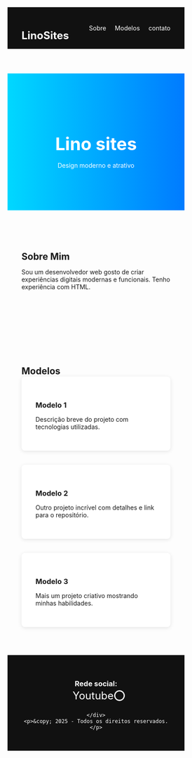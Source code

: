 <!DOCTYPE html>
<html lang="pt-br">
<head>
  <meta charset="UTF-8" />
  <meta name="viewport" content="width=device-width, initial-scale=1.0" />
  <title>Lino.info</title>
  <style>
    * {
      box-sizing: border-box;
      margin: 0;
      padding: 0;
    }

    body {
      font-family: 'Segoe UI', sans-serif;
      background: #f4f4f4;
      color: #333;
      line-height: 1.6;
    }

    header {
      background: #111;
      color: #fff;
      padding: 1rem 2rem;
      display: flex;
      justify-content: space-between;
      align-items: center;
      position: sticky;
      top: 0;
      z-index: 10;
    }

    header h1 {
      font-size: 1.5rem;
    }

    nav a {
      color: #fff;
      text-decoration: none;
      margin-left: 1rem;
      transition: color 0.3s;
    }

    nav a:hover {
      color: #00d8ff;
    }

    .hero {
      background: linear-gradient(to right, #00d8ff, #007bff);
      color: #fff;
      padding: 5rem 2rem;
      text-align: center;
    }

    .hero h2 {
      font-size: 2.5rem;
      margin-bottom: 1rem;
    }

    .section {
      padding: 4rem 2rem;
      max-width: 1000px;
      margin: auto;
    }

    .grid {
      display: grid;
      grid-template-columns: repeat(auto-fit, minmax(250px, 1fr));
      gap: 2rem;
    }

    .card {
      background: #fff;
      padding: 2rem;
      border-radius: 8px;
      box-shadow: 0 2px 10px rgba(0,0,0,0.1);
      transition: transform 0.3s;
    }

    .card:hover {
      transform: translateY(-5px);
    }

    footer {
      background: #111;
      color: #fff;
      text-align: center;
      padding: 2rem;
    }

    .socials a {
      margin: 0 1rem;
      color: #fff;
      text-decoration: none;
      font-size: 1.5rem;
    }

    @media (max-width: 600px) {
      header {
        flex-direction: column;
        align-items: flex-start;
      }

      nav {
        margin-top: 1rem;
      }
    }
  </style>
</head>
<body>
  <header>
    <h1>LinoSites</h1>
    <nav>
      <a href="#sobre">Sobre</a>
      <a href="#portfolio">Modelos</a>
     <a href="Https://wa.me/5521983219604">contato</a>
    </nav>
  </header>

  <section class="hero">
    <h2>Lino sites</h2>
    <p>Design moderno e atrativo </p>
  </section>

  <section id="sobre" class="section">
    <h2>Sobre Mim</h2> 
    <p>Sou um desenvolvedor web gosto de criar experiências digitais modernas e funcionais. Tenho experiência com HTML.</p>
  </section>

  <section id="portfolio" class="section">
    <h2>Modelos</h2>
    <div class="grid">
      <div class="card">
        <h3>Modelo 1</h3>
        <p>Descrição breve do projeto com tecnologias utilizadas.</p>
      </div>
      <div class="card">
        <h3>Modelo 2</h3>
        <p>Outro projeto incrível com detalhes e link para o repositório.</p>
      </div>
      <div class="card">
        <h3>Modelo 3</h3>
        <p>Mais um projeto criativo mostrando minhas habilidades.</p>
      </div>
    </div>
  </section>

  <footer id="contato">
    <h3>Rede social: </h3>
    <div class="socials">
      <a href="https://www.youtube.com/@Felpsx_mat" title="Youtube">  Youtube⭕</a>
    
    </div>
    <p>&copy; 2025 - Todos os direitos reservados.</p>
  </footer>
</body>
</html>
